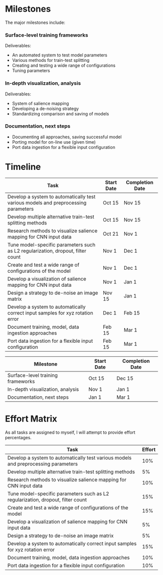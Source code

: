 # Milestones

The major milestones include:

### Surface-level training frameworks

Deliverables:

- An automated system to test model parameters
- Various methods for train-test splitting
- Creating and testing a wide range of configurations
- Tuning parameters

### In-depth visualization, analysis

Deliverables:

- System of salience mapping
- Developing a de-noising strategy
- Standardizing comparison and saving of models

### Documentation, next steps

- Documenting all approaches, saving successful model
- Porting model for on-line use (given time)
- Port data ingestion for a flexible input configuration

# Timeline

| Task | Start Date | Completion Date | 
| ---- | ---------- | --------------- |
| Develop a system to automatically test various models and preprocessing parameters | Oct 15 | Nov 15 |
| Develop multiple alternative train-test splitting methods | Oct 15 | Nov 15 |
| Research methods to visualize salience mapping for CNN input data | Oct 21 | Nov 1 |
| Tune model-specific parameters such as L2 regularization, dropout, filter count | Nov 1 | Dec 1 |
| Create and test a wide range of configurations of the model | Nov 1 | Dec 1
| Develop a visualization of salience mapping for CNN input data | Nov 1 | Jan 1 |
| Design a strategy to de-noise an image matrix | Nov 15 | Jan 1 |
| Develop a system to automatically correct input samples for xyz rotation error | Dec 1 | Feb 15 |
| Document training, model, data ingestion approaches | Feb 15 | Mar 1 |
| Port data ingestion for a flexible input configuration | Feb 15 | Mar 1 |

| Milestone | Start Date | Completion Date | 
| --------- | ---------- | --------------- |
| Surface-level training frameworks | Oct 15 | Dec 15 |
| In-depth visualization, analysis | Nov 1 | Jan 1 |
| Documentation, next steps | Jan 1 | Mar 1 |

# Effort Matrix

As all tasks are assigned to myself, I will attempt to provide effort percentages.

| Task | Effort |
| ---- | ------ |
| Develop a system to automatically test various models and preprocessing parameters | 10% |
| Develop multiple alternative train-test splitting methods | 5% |
| Research methods to visualize salience mapping for CNN input data | 10% | 
| Tune model-specific parameters such as L2 regularization, dropout, filter count | 15% | 
| Create and test a wide range of configurations of the model | 15% |
| Develop a visualization of salience mapping for CNN input data | 5% | 
| Design a strategy to de-noise an image matrix | 5% | 
| Develop a system to automatically correct input samples for xyz rotation error | 15% | 
| Document training, model, data ingestion approaches | 10% |
| Port data ingestion for a flexible input configuration | 10% | 